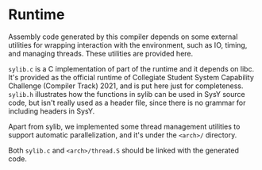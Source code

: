 # Runtime

Assembly code generated by this compiler depends on some external utilities for wrapping interaction with the environment, such as IO, timing, and managing threads. These utilities are provided here.

`sylib.c` is a C implementation of part of the runtime and it depends on libc. It's provided as the official runtime of Collegiate Student System Capability Challenge (Compiler Track) 2021, and is put here just for completeness. `sylib.h` illustrates how the functions in sylib can be used in SysY source code, but isn't really used as a header file, since there is no grammar for including headers in SysY.

Apart from sylib, we implemented some thread management utilities to support automatic parallelization, and it's under the `<arch>/` directory.

Both `sylib.c` and `<arch>/thread.S` should be linked with the generated code.
